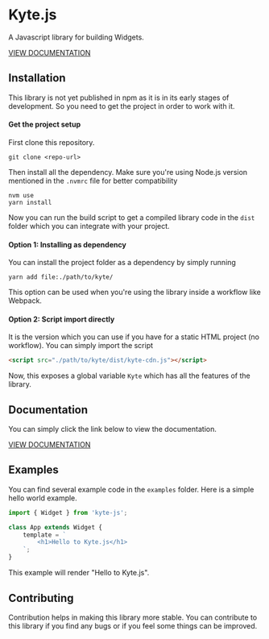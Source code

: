 # Kyte.js
A Javascript library for building Widgets.

[VIEW DOCUMENTATION](./CORE_CONCEPTS.md)

## Installation
This library is not yet published in npm as it is in its early stages of development. So you need to get the project in order to work with it.

#### Get the project setup
First clone this repository.

```
git clone <repo-url>
```

Then install all the dependency. Make sure you're using Node.js version mentioned in the ```.nvmrc``` file for better compatibility

```
nvm use
yarn install
```

Now you can run the build script to get a compiled library code in the ```dist``` folder which you can integrate with your project.

#### Option 1: Installing as dependency
You can install the project folder as a dependency by simply running

```
yarn add file:./path/to/kyte/
```

This option can be used when you're using the library inside a workflow like Webpack.

#### Option 2: Script import directly
It is the version which you can use if you have for a static HTML project (no workflow). You can simply import the script

```html
<script src="./path/to/kyte/dist/kyte-cdn.js"></script>
```

Now, this exposes a global variable ```Kyte``` which has all the features of the library.

## Documentation

You can simply click the link below to view the documentation.

[VIEW DOCUMENTATION](./CORE_CONCEPTS.md)


## Examples
You can find several example code in the ```examples``` folder. Here is a simple hello world example.

```js
import { Widget } from 'kyte-js';

class App extends Widget {
    template = `
        <h1>Hello to Kyte.js</h1>
    `;
}
```

This example will render "Hello to Kyte.js".

## Contributing

Contribution helps in making this library more stable. You can contribute to this library if you find any bugs or if you feel some things can be improved.
